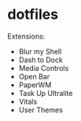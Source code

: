 # dotfiles
Extensions:
- Blur my Shell
- Dash to Dock
- Media Controls
- Open Bar
- PaperWM
- Task Up Ultralite
- Vitals
- User Themes
